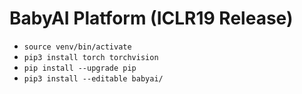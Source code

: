 # BabyAI Platform (ICLR19 Release)

- `source venv/bin/activate  `
- `pip3 install torch torchvision`
- `pip install --upgrade pip`
- `pip3 install --editable babyai/`

